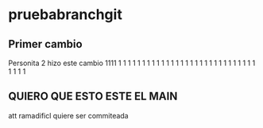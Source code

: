 # pruebabranchgit
## Primer cambio
Personita 2 hizo este cambio  1111 1 1 1  1 1 1 1  1 1 1  1 1 1 1  1 1 1  1 1 1  1 1 1  1 1 1 1  1 1 1 1 1 1  
## QUIERO QUE ESTO ESTE EL MAIN
att ramadificl quiere ser commiteada